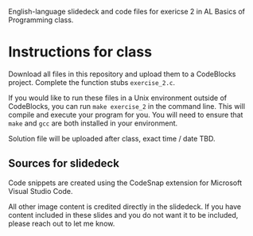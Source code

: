 English-language slidedeck and code files for exericse 2 in AL Basics of Programming class.

# Instructions for class

Download all files in this repository and upload them to a CodeBlocks project. Complete the function stubs `exercise_2.c`. 

If you would like to run these files in a Unix environment outside of CodeBlocks, you can run `make exercise_2` in the command line. This will compile and execute your program for you. You will need to ensure that `make` and `gcc` are both installed in your environment. 

Solution file will be uploaded after class, exact time / date TBD.

## Sources for slidedeck

Code snippets are created using the CodeSnap extension for Microsoft Visual Studio Code.

All other image content is credited directly in the slidedeck. If you have content included in these slides and you do not want it to be included, please reach out to let me know.
